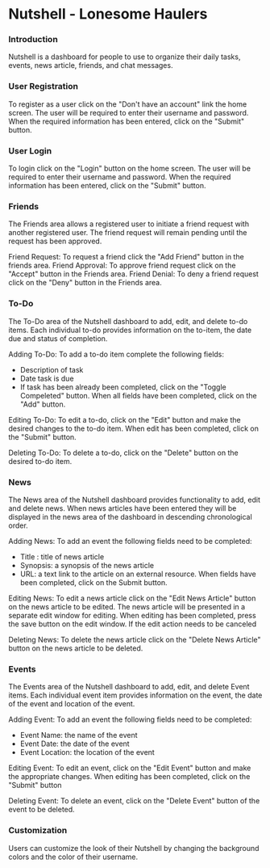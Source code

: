 # Nutshell - Lonesome Haulers

### Introduction
Nutshell is a dashboard for people to use to organize their daily tasks, events, news article, friends, and chat messages.

### User Registration
To register as a user click on the "Don't have an account" link the home screen. The user will be required to enter their username and password. When the required information has been entered, click on the "Submit" button.

### User Login
To login click on the "Login" button on the home screen. The user will be required to enter their username and password. When the required information has been entered, click on the "Submit" button.

### Friends
The Friends area allows a registered user to initiate a friend request with another registered user. The friend request will remain pending until the request has been approved.

Friend Request: To request a friend click the "Add Friend" button in the friends area.
Friend Approval: To approve friend request click on the "Accept" button in the Friends area.
Friend Denial: To deny a friend request click on the "Deny" button in the Friends area.

### To-Do
The To-Do area of the Nutshell dashboard to add, edit, and delete to-do items. Each individual to-do provides information on the to-item, the date due and status of completion.

Adding To-Do: To add a to-do item complete the following fields:
 - Description of task
 - Date task is due
 - If task has been already been completed, click on the "Toggle Compeleted" button.
 When all fields have been completed, click on the "Add" button.
 
Editing To-Do: To edit a to-do, click on the "Edit" button and make the desired changes to the to-do item. When edit has been completed, click on the "Submit" button.

Deleting To-Do: To delete a to-do,  click on the "Delete" button on the desired to-do item.

### News
The News area of the Nutshell dashboard provides functionality to add, edit and delete news.
When news articles have been entered they will be displayed in the news area of the dashboard in descending chronological order.

Adding News: To add an event the following fields need to be completed:
 - Title : title of news article
 - Synopsis: a synopsis of the news article
 - URL: a text link to the article on an external resource. 
 When fields have been completed, click on the Submit button.

Editing News: To edit a news article click on the "Edit News Article" button on the news article to be edited. The news article will be presented in a separate edit window for editing. When editing has been completed, press the save button on the edit window. If the edit action needs to be canceled

Deleting News: To delete the news article click on the "Delete News Article" button on the news article to be deleted.

### Events
The Events area of the Nutshell dashboard to add, edit, and delete Event items. Each individual event item provides information on the event, the date of the event and location of the event.

Adding Event: To add an event the following fields need to be completed:
 - Event Name: the name of the event
 - Event Date: the date of the event
 - Event Location: the location of the event
 
Editing Event: To edit an event, click on the "Edit Event" button and make the appropriate changes. When editing has been completed, click on the "Submit" button
 
Deleting Event: To delete an event, click on the "Delete Event" button of the event to be deleted.

### Customization
Users can customize the look of their Nutshell by changing the background colors and the color of their username.
